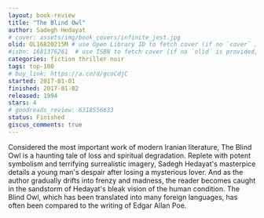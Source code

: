```yaml
---
layout: book-review
title: "The Blind Owl"
author: Sadegh Hedayat
# cover: assets/img/book_covers/infinite_jest.jpg
olid: OL16820215M # use Open Library ID to fetch cover (if no `cover` is provided)
#isbn: 1681376261  # use ISBN to fetch cover (if no `olid` is provided, dashes are optional)
categories: fiction thriller noir
tags: top-100
# buy_link: https://a.co/d/gcoCdjC
started: 2017-01-01
finished: 2017-01-02
released: 1994
stars: 4
# goodreads_review: 6318556633
status: Finished
giscus_comments: true
---
```


Considered the most important work of modern Iranian literature, The Blind Owl is a haunting tale of loss and spiritual degradation. Replete with potent symbolism and terrifying surrealistic imagery, Sadegh Hedayat's masterpice details a young man's despair after losing a mysterious lover. And as the author gradually drifts into frenzy and madness, the reader becomes caught in the sandstorm of Hedayat's bleak vision of the human condition. The Blind Owl, which has been translated into many foreign languages, has often been compared to the writing of Edgar Allan Poe.
